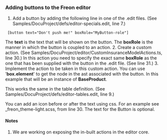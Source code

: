 ### Adding buttons to the Freon editor

1. Add a button by adding the following line in one of the .edit files. (See Samples/DocuProject/defs/editor-specials.edit, line 7.)
``` 
 [button text="Don't push me!" boxRole="MyButton-role"]
````
The **text** is the text that will be shown on the button. The **boxRole** is the manner in which the button is coupled to an action.
2. Create a custom action. (See Samples/DocuProject/editor/CustomInsuranceModelActions.ts, line 30.) In this action you need to specify the
exact same **boxRole** as the one that has been supplied with the button in the .edit file. (See line 31.)
3. Implement the action to be taken in this custom action. You can use '**box.element**' to get the node in the ast associated with the button.
In this example that will be an instance of **BaseProduct**.

This works the same in the table definition. (See Samples/DocuProject/defs/editor-tables.edit, line 9.)

You can add an icon before or after the text using css. For an example see _freon_theme-light.scss, from line 30.
The text for the Button is optional.

#### Notes
1. We are working on exposing the in-built actions in the editor core.

